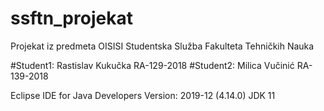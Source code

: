 # ssftn_projekat
Projekat iz predmeta OISISI Studentska Služba Fakulteta Tehničkih Nauka

#Student1: Rastislav Kukučka RA-129-2018
#Student2: Milica Vučinić RA-139-2018

Eclipse IDE for Java Developers Version: 2019-12 (4.14.0)
JDK 11
